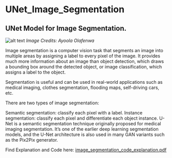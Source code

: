 # UNet_Image_Segmentation
## UNet Model for Image Segmentation. 

![alt text](https://miro.medium.com/v2/resize:fit:828/format:webp/1*9cLgTN_qKJusj54j2VbJrg.jpeg)
_Image Credits: Ayoola Olafenwa_

Image segmentation is a computer vision task that segments an image into multiple areas by assigning a label to every pixel of the image. It provides much more information about an image than object detection, which draws a bounding box around the detected object, or image classification, which assigns a label to the object.

Segmentation is useful and can be used in real-world applications such as medical imaging, clothes segmentation, flooding maps, self-driving cars, etc.

There are two types of image segmentation:

Semantic segmentation: classify each pixel with a label.
Instance segmentation: classify each pixel and differentiate each object instance.
U-Net is a semantic segmentation technique originally proposed for medical imaging segmentation. It’s one of the earlier deep learning segmentation models, and the U-Net architecture is also used in many GAN variants such as the Pix2Pix generator.

Find Explanation and Code here:
[image_segmentation_code_explanation.pdf](https://github.com/syedhadi816/UNet_Image_Segmentation/files/13221588/image_segmentation_code_explanation.pdf)
